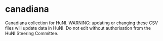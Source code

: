 # canadiana

Canadiana collection for HuNI.
WARNING: updating or changing these CSV files will update data in HuNI. Do not edit without authorisation from the HuNI Steering Committee.

